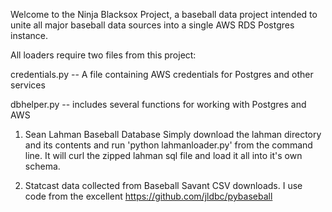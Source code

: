 Welcome to the Ninja Blacksox Project, a baseball data project intended to unite all major baseball data sources into a single AWS RDS Postgres instance.

All loaders require two files from this project:

credentials.py -- A file containing AWS credentials for Postgres and other services

dbhelper.py -- includes several functions for working with Postgres and AWS

1. Sean Lahman Baseball Database
  Simply download the lahman directory and its contents and run 'python lahmanloader.py' from the command line. It will curl the zipped lahman sql file and load it all into it's own schema.

2. Statcast data collected from Baseball Savant CSV downloads. I use code from the excellent https://github.com/jldbc/pybaseball